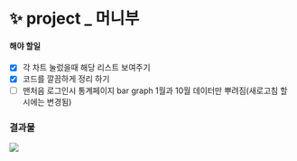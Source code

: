 # ✨ project _ 머니부

#### 해야 할일
 - [x] 각 차트 눌렀을때 해당 리스트 보여주기
 - [x] 코드를 깔끔하게 정리 하기
 - [ ] 맨처음 로그인시 통계페이지 bar graph 1월과 10월 데이터만 뿌려짐(새로고침 할시에는 변경됨)

### 결과물
<img src="https://github.com/gay0ung/vue_study/blob/master/moneyboo/img/%ED%99%94%EB%A9%B4%20%EC%BA%A1%EC%B2%98%202020-10-21%20161700.jpg">
